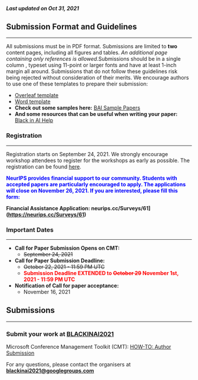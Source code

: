 ##### Last updated on Oct 31, 2021
## Submission Format and Guidelines
---

All submissions must be in PDF format. Submissions are limited to **two** content pages, including all figures and tables. _An additional page containing only references is allowed_.​ Submissions should be in a​ single column ​, typeset using ​11-point or larger fonts and have at least ​1-inch margin all around. Submissions that do not follow these guidelines risk being rejected without consideration of their merits. We encourage authors to use one of these templates to prepare their submission:

- [Overleaf template](https://www.overleaf.com/latex/templates/neurips-2020/mnshsmqkjsqz)
- [Word template](https://drive.google.com/file/d/1NR0ac0u0BiE4xqnZpkShPF4zLSa3ASqw/view)
- **Check out some samples here:** [BAI Sample Papers](https://github.com/blackinai/bai-sample-papers)
- **And some resources that can be useful when writing your paper:** [Black in AI Help](https://rabeshi.github.io/blackhelp/overview.html)


### Registration
--- 
Registration starts on September 24, 2021. We strongly encourage workshop attendees to register for the workshops as early as possible. The registration can be found [here](https://neurips.cc/Register2).

<font color="blue">
    <b>
        NeurIPS provides financial support to our community. Students with accepted papers are particularly encouraged to apply. The applications will close on November 26, 2021. If you are interested, please fill this form:
    </b>
</font>

**Financial Assistance Application: neurips.cc/Surveys/61](https://neurips.cc/Surveys/61)**


### Important Dates
----
- **Call for Paper Submission Opens on CMT:**
    - ~~September 24, 2021~~
- **Call for Paper Submission Deadline:**
    - ~~October 22, 2021 - 11:59 PM UTC~~
    - <font color="red">  
        <b>Submission Deadline EXTENDED to <s>October 29</s> November 1st, 2021 - 11:59 PM UTC </b>
    </font>
- **Notification of Call for paper acceptance:**
    - November 16, 2021

## Submissions
--- 
### Submit your work at [BLACKINAI2021](https://cmt3.research.microsoft.com/BAI2021)

Microsoft Conference Management Toolkit (CMT): [HOW-TO: Author Submission](https://cmt3.research.microsoft.com/docs/help/author/author-submission-form.html#use-known-conference-url)

For any questions, please contact the organisers at **blackinai2021@googlegroups.com**
